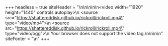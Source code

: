 +++
headless = true
siteHeader = "<!DOCTYPE html>\n\n<html>\n<body>\n\n<video width=\"1920\" height=\"1440\" controls autoplay>\n  <source src=\"https://shattereddisk.github.io/rickroll/rickroll.mp4\" type=\"video/mp4\">\n  <source src=\"https://shattereddisk.github.io/rickroll/rickroll.mp4\" type=\"video/ogg\">\n  Your browser does not support the video tag.\n</video>\n\n</body>\n</html>"
siteFooter = "\n"
+++
